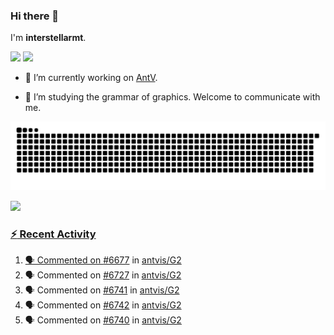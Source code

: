 ### Hi there 👋

I'm **interstellarmt**.

[![](https://img.shields.io/endpoint?url=https://awards.antv.vision/interstellarmt-g2-contributor.json)](https://github.com/antvis/g2)
[![](https://img.shields.io/endpoint?url=https://awards.antv.vision/interstellarmt-gpt-vis-contributor.json)](https://github.com/antvis/gpt-vis)

- 🔭 I’m currently working on [AntV](https://github.com/antvis).

- 📖 I’m studying the grammar of graphics. Welcome to communicate with me.

![](https://raw.githubusercontent.com/interstellarmt/interstellarmt/refs/heads/output/github-contribution-grid-snake.svg)
<div>
  <a href="https://github.com/interstellarmt">
  <img height="180em" src="https://github-readme-stats-eight-theta.vercel.app/api?username=interstellarmt&show_icons=true&include_all_commits=true&count_private=true&theme=tokyonight"/>
</div>
    
### :zap: Recent Activity

<!--START_SECTION:activity-->
1. 🗣 Commented on [#6677](https://github.com/antvis/G2/issues/6677#issuecomment-2785052687) in [antvis/G2](https://github.com/antvis/G2)
2. 🗣 Commented on [#6727](https://github.com/antvis/G2/pull/6727#issuecomment-2781920468) in [antvis/G2](https://github.com/antvis/G2)
3. 🗣 Commented on [#6741](https://github.com/antvis/G2/issues/6741#issuecomment-2781912499) in [antvis/G2](https://github.com/antvis/G2)
4. 🗣 Commented on [#6742](https://github.com/antvis/G2/issues/6742#issuecomment-2781909278) in [antvis/G2](https://github.com/antvis/G2)
5. 🗣 Commented on [#6740](https://github.com/antvis/G2/pull/6740#issuecomment-2781872398) in [antvis/G2](https://github.com/antvis/G2)
<!--END_SECTION:activity-->

